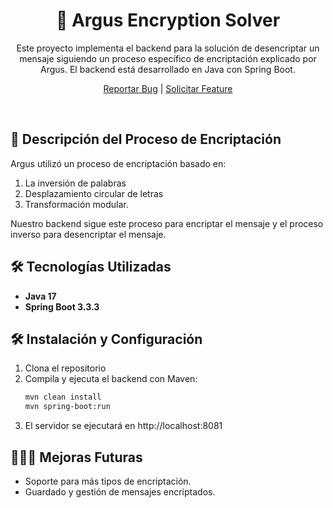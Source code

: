 <!-- PROJECT PRESENTATION -->
<div align="center">

  <h1 align="center">🔐 Argus Encryption Solver</h1>

  <text>Este proyecto implementa el backend para la solución de desencriptar un mensaje siguiendo un proceso específico de encriptación explicado por Argus. 
El backend está desarrollado en Java con Spring Boot.
  </text>
  <p align="center">
    <a href="">Reportar Bug</a>
    |
    <a href="">Solicitar Feature</a>
  </p>
</div></br>

## 🚀 Descripción del Proceso de Encriptación

Argus utilizó un proceso de encriptación basado en:
1. La inversión de palabras
2. Desplazamiento circular de letras 
3. Transformación modular. 

Nuestro backend sigue este proceso para encriptar el mensaje y el proceso inverso para desencriptar el mensaje.

## 🛠️ Tecnologías Utilizadas

- **Java 17**
- **Spring Boot 3.3.3**

## 🛠️ Instalación y Configuración

1. Clona el repositorio
2. Compila y ejecuta el backend con Maven:
   ```bash
   mvn clean install
   mvn spring-boot:run

3. El servidor se ejecutará en http://localhost:8081


## 👩🏻‍💻 Mejoras Futuras
- Soporte para más tipos de encriptación.
- Guardado y gestión de mensajes encriptados.
